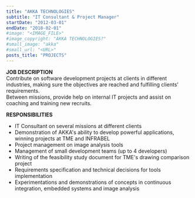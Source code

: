 ```yaml
---
title: "AKKA TECHNOLOGIES"
subtitle: "IT Consultant & Project Manager"
startDate: "2012-03-01"
endDate: "2018-02-01"
#image: "<IMAGE_FILE>"
#image_copyright: "AKKA TECHNOLOGIES?"
#small_image: "akka"
#small_url: "<URL>"
posts_title: "PROJECTS"
---
```


<b>JOB DESCRIPTION</b><br>
Contribute on software development projects at clients in different industries, making sure the objectives are reached and fulfilling clients' requirements.<br>
Between missions, provide help on internal IT projects and assist on coaching and training new recruits.<br>

<b>RESPONSIBILITIES</b><br>
- IT Consultant on several missions at different clients<br>
- Demonstration of AKKA's ability to develop powerful applications, winning projects at TME and INFRABEL<br>
- Project management on image analysis tools<br>
- Management of small development teams (up to 4 developers)<br>
- Writing of the feasibility study document for TME's drawing comparison project<br>
- Requirements specification and technical decisions for tools implementation<br>
- Experimentations and demonstrations of concepts in continuous integration, embedded systems and image analysis<br>
